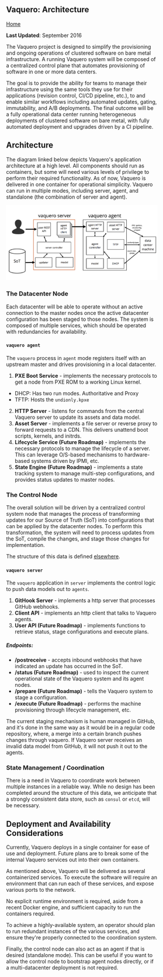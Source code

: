 <head>
      <meta charset="UTF-8">
      <!--[if IE]><meta http-equiv="X-UA-Compatible" content="IE=edge"><![endif]-->
      <meta name="viewport" content="width=device-width, initial-scale=1.0">
      <title>Vaquero Documentation</title>
      <link rel="stylesheet" type="text/css" href="../doc.css">
      <link rel="stylesheet" href="https://fonts.googleapis.com/css?family=Open+Sans:300,300italic,400,400italic,600,600italic%7CNoto+Serif:400,400italic,700,700italic%7CDroid+Sans+Mono:400">
      <style>
        .markdown-body {
          box-sizing: border-box;
          min-width: 200px;
          max-width: 980px;
          margin: 0 auto;
          padding: 45px;
        }
      </style>
</head><article class="markdown-body">

# Vaquero: Architecture
[Home](https://ciscocloud.github.io/vaquero-docs/)

**Last Updated**: September 2016

The Vaquero project is designed to simplify the provisioning and ongoing operations of clustered software on bare metal infrastructure. A running Vaquero system will be composed of a centralized control plane that automates provisioning of software in one or more data centers.

The goal is to provide the ability for teams to manage their infrastructure using the same tools they use for their applications (revision control, CI/CD pipeline, etc.), to and enable similar workflows including automated updates, gating, immutability, and A/B deployments. The final outcome will be a fully operational data center running heterogeneous deployments of clustered software on bare metal, with fully automated deployment and upgrades driven by a CI pipeline.

## Architecture

The diagram linked below depicts Vaquero's application architecture at a high level. All components should run as containers, but some will need various levels of privilege to perform their required functionality. As of now, Vaquero is delivered in one container for operational simplicity. Vaquero can run in multiple modes, including server, agent, and standalone (the combination of server and agent).

![](https://raw.githubusercontent.com/CiscoCloud/vaquero-docs/gh-pages/docs/current/ppt-arch.png)

### The Datacenter Node

Each datacenter will be able to operate without an active connection to the master nodes once the active datacenter configuration has been staged to those nodes. The system is composed of multiple services, which should be operated with redundancies for availability.

#### `vaquero agent`

The `vaquero` process in `agent` mode registers itself with an upstream master and drives provisioning in a local datacenter.

1. **PXE Boot Service** - implements the necessary protocols to get a node from PXE ROM to a working Linux kernel.
  - DHCP: Has two run modes. Authoritative and Proxy
  - TFTP: Hosts the `undionly.kpxe`
2. **HTTP Server** - listens for commands from the central Vaquero server to update its assets and data model.
3. **Asset Server** - implements a file server or reverse proxy to forward requests to a CDN. This delivers unattend boot scripts, kernels, and initrds.
4. **Lifecycle Service (Future Roadmap)** - implements the necessary protocols to manage the lifecycle of a server. This can leverage O/S-based mechanisms to hardware-based systems driven by IPMI, etc.
5. **State Engine (Future Roadmap)** - implements a state tracking system to manage multi-step configurations, and provides status updates to master nodes.

### The Control Node

The overall solution will be driven by a centralized control system node that manages the process of transforming updates for our Source of Truth (SoT) into configurations that can be applied by the datacenter nodes. To perform this transformation, the system will need to process updates from the SoT, compile the changes, and stage those changes for implementation.

The structure of this data is defined [elsewhere](https://ciscocloud.github.io/vaquero-docs/docs/current/data-model-howto.html).

#### `vaquero server`

The `vaquero` application in `server` implements the control logic to push data models out to `agents`.

1. **GitHook Server** - implements a http server that processes GitHub webhooks.
2. **Client API** - implements an http client that talks to Vaquero agents.
3. **User API (Future Roadmap)** - implements functions to retrieve status, stage configurations and execute plans.


##### Endpoints:
* **/postreceive** - accepts inbound webhooks that have indicated an update has occurred in the SoT.
* **/status (Future Roadmap)** - used to inspect the current operational state of the Vaquero system and its agent nodes.
* **/prepare (Future Roadmap)** - tells the Vaquero system to stage a configuration.
* **/execute (Future Roadmap)** - performs the machine provisioning through lifecycle management, etc.

The current staging mechanism is human managed in GitHub, and it's done in the same way as it would be in a regular code repository, where, a merge into a certain branch pushes changes through vaquero. If Vaquero server receives an invalid data model from GitHub, it will not push it out to the agents.

### State Management / Coordination

There is a need in Vaquero to coordinate work between multiple instances in a reliable way. While no design has been completed around the structure of this data, we anticipate that a strongly consistent data store, such as `consul` or `etcd`, will be necessary.

## Deployment and Availability Considerations

Currently, Vaquero deploys in a single container for ease of use and deployment. Future plans are to break some of the internal Vaquero services out into their own containers.

As mentioned above, Vaquero will be delivered as several containerized services. To execute the software will require an environment that can run each of these services, and expose various ports to the network.

No explicit runtime environment is required, aside from a recent Docker engine, and sufficient capacity to run the containers required.

To achieve a highly-available system, an operator should plan to run redundant instances of the various services, and ensure they're properly connected to the coordination system.

Finally, the control node can also act as an agent if that is desired (standalone mode). This can be useful if you want to allow the control node to bootstrap agent nodes directly, or if a multi-datacenter deployment is not required.
